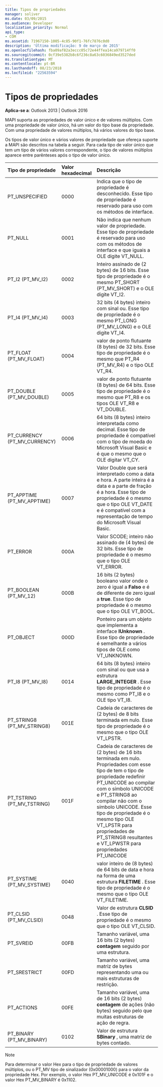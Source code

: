 ```yaml
---
title: Tipos de propriedades
manager: soliver
ms.date: 03/09/2015
ms.audience: Developer
localization_priority: Normal
api_type:
- COM
ms.assetid: 71967150-1005-4c85-90f1-76fc7876c0d0
description: 'Última modificação: 9 de março de 2015'
ms.openlocfilehash: fba09af82a3eccc05c72e44ffea14ca979714ff0
ms.sourcegitcommit: 0cf39e5382b8c6f236c8a63c6036849ed3527ded
ms.translationtype: MT
ms.contentlocale: pt-BR
ms.lasthandoff: 08/23/2018
ms.locfileid: "22563594"
---
```

# <a name="property-types"></a>Tipos de propriedades

  
  
**Aplica-se a**: Outlook 2013 | Outlook 2016 
  
MAPI suporta as propriedades de valor único e de valores múltiplos. Com uma propriedade de valor único, há um valor do tipo base da propriedade. Com uma propriedade de valores múltiplos, há vários valores do tipo base. 
  
Os tipos de valor único e vários valores de propriedade que ofereça suporte a MAPI são descritos na tabela a seguir. Para cada tipo de valor único que tem um tipo de vários valores correspondente, o tipo de valores múltiplos aparece entre parênteses após o tipo de valor único.
  
|**Tipo de propriedade**|**Valor hexadecimal**|**Descrição**|
|:-----|:-----|:-----|
|PT_UNSPECIFIED  <br/> |0000  <br/> |Indica que o tipo de propriedade é desconhecido. Esse tipo de propriedade é reservado para uso com os métodos de interface.  <br/> |
|PT_NULL  <br/> |0001  <br/> |Não indica que nenhum valor de propriedade. Esse tipo de propriedade é reservado para uso com os métodos de interface e que iguais a OLE digite VT_NULL.  <br/> |
|PT_I2 (PT_MV_I2)  <br/> |0002  <br/> |Inteiro assinado de (2 bytes) de 16 bits. Esse tipo de propriedade é o mesmo PT_SHORT (PT_MV_SHORT) e o OLE digite VT_I2.  <br/> |
|PT_I4 (PT_MV_I4)  <br/> |0003  <br/> |32 bits (4 bytes) inteiro com sinal ou. Esse tipo de propriedade é o mesmo PT_LONG (PT_MV_LONG) e o OLE digite VT_I4.  <br/> |
|PT_FLOAT (PT_MV_FLOAT)  <br/> |0004  <br/> |valor de ponto flutuante (8 bytes) de 32 bits. Esse tipo de propriedade é o mesmo que PT_R4 (PT_MV_R4) e o tipo OLE VT_R4.  <br/> |
|PT_DOUBLE (PT_MV_DOUBLE)  <br/> |0005  <br/> |valor de ponto flutuante (8 bytes) de 64 bits. Esse tipo de propriedade é o mesmo que PT_R8 e os tipos OLE VT_R8 e VT_DOUBLE.  <br/> |
|PT_CURRENCY (PT_MV_CURRENCY)  <br/> |0006  <br/> |64 bits (8 bytes) inteiro interpretada como decimal. Esse tipo de propriedade é compatível com o tipo de moeda do Microsoft Visual Basic e é que o mesmo que o OLE digitar VT_CY.  <br/> |
|PT_APPTIME (PT_MV_APPTIME)  <br/> |0007  <br/> |Valor Double que será interpretado como a data e hora. A parte inteira é a data e a parte de fração é a hora. Esse tipo de propriedade é o mesmo que o tipo OLE VT_DATE e é compatível com a representação de tempo do Microsoft Visual Basic.  <br/> |
|PT_ERROR  <br/> |000A  <br/> |Valor SCODE; inteiro não assinado de (4 bytes) de 32 bits. Esse tipo de propriedade é o mesmo que o tipo OLE VT_ERROR.  <br/> |
|PT_BOOLEAN (PT_MV_12)  <br/> |000B  <br/> |16 bits (2 bytes) booleano valor onde o zero é igual a **Falso** e é de diferente de zero igual a **true**. Esse tipo de propriedade é o mesmo que o tipo OLE VT_BOOL.  <br/> |
|PT_OBJECT  <br/> |000D  <br/> |Ponteiro para um objeto que implementa a interface **IUnknown** . Esse tipo de propriedade é semelhante a vários tipos de OLE como VT_UNKNOWN.  <br/> |
|PT_I8 (PT_MV_I8)  <br/> |0014  <br/> |64 bits (8 bytes) inteiro com sinal ou que usa a estrutura **LARGE_INTEGER** . Esse tipo de propriedade é o mesmo como PT_I8 e o OLE tipo VT_I8.  <br/> |
|PT_STRING8 (PT_MV_STRING8)  <br/> |001E  <br/> |Cadeia de caracteres de (2 bytes) de 8 bits terminada em nulo. Esse tipo de propriedade é o mesmo que o tipo OLE VT_LPSTR.  <br/> |
|PT_TSTRING (PT_MV_TSTRING)  <br/> |001F  <br/> |Cadeia de caracteres de (2 bytes) de 16 bits terminada em nulo. Propriedades com esse tipo de tem o tipo de propriedade redefinir PT_UNICODE ao compilar com o símbolo UNICODE e PT_STRING8 ao compilar não com o símbolo UNICODE. Esse tipo de propriedade é o mesmo tipo OLE VT_LPSTR para propriedades de PT_STRING8 resultantes e VT_LPWSTR para propriedades PT_UNICODE  <br/> |
|PT_SYSTIME (PT_MV_SYSTIME)  <br/> |0040  <br/> |valor inteiro de (8 bytes) de 64 bits de data e hora na forma de uma estrutura **FILETIME** . Esse tipo de propriedade é o mesmo que o tipo OLE VT_FILETIME.  <br/> |
|PT_CLSID (PT_MV_CLSID)  <br/> |0048  <br/> |Valor de estrutura **CLSID** . Esse tipo de propriedade é o mesmo que o tipo OLE VT_CLSID.  <br/> |
|PT_SVREID  <br/> |00FB  <br/> |Tamanho variável, uma 16 bits (2 bytes) **contagem** seguido por uma estrutura.  <br/> |
|PT_SRESTRICT  <br/> |00FD  <br/> |Tamanho variável, uma matriz de bytes representando uma ou mais estruturas de restrição.  <br/> |
|PT_ACTIONS  <br/> |00FE  <br/> |Tamanho variável, uma de 16 bits (2 bytes) **contagem** de ações (não bytes) seguido pelo que muitas estruturas de ação de regra.  <br/> |
|PT_BINARY (PT_MV_BINARY)  <br/> |0102  <br/> |Valor de estrutura **SBinary** , uma matriz de bytes contado.  <br/> |
   
> [!NOTE]
> Para determinar o valor Hex para o tipo de propriedade de valores múltiplos, ou o PT_MV tipo de sinalizador (0x00001000) para o valor da propriedade Hex. Por exemplo, o valor Hex PT_MV_UNICODE é 0x101F e o valor Hex PT_MV_BINARY é 0x1102. 
  


